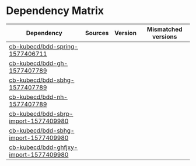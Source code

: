 # Dependency Matrix

Dependency | Sources | Version | Mismatched versions
---------- | ------- | ------- | -------------------
[cb-kubecd/bdd-spring-1577406711](https://github.com/cb-kubecd/bdd-spring-1577406711.git) |  | []() | 
[cb-kubecd/bdd-gh-1577407789](https://github.com/cb-kubecd/bdd-gh-1577407789.git) |  | []() | 
[cb-kubecd/bdd-sbhg-1577407789](https://github.com/cb-kubecd/bdd-sbhg-1577407789.git) |  | []() | 
[cb-kubecd/bdd-nh-1577407789](https://github.com/cb-kubecd/bdd-nh-1577407789.git) |  | []() | 
[cb-kubecd/bdd-sbrp-import-1577409980](https://github.com/cb-kubecd/bdd-sbrp-import-1577409980.git) |  | []() | 
[cb-kubecd/bdd-sbhg-import-1577409980](https://github.com/cb-kubecd/bdd-sbhg-import-1577409980.git) |  | []() | 
[cb-kubecd/bdd-ghfjxy-import-1577409980](https://github.com/cb-kubecd/bdd-ghfjxy-import-1577409980.git) |  | []() | 
